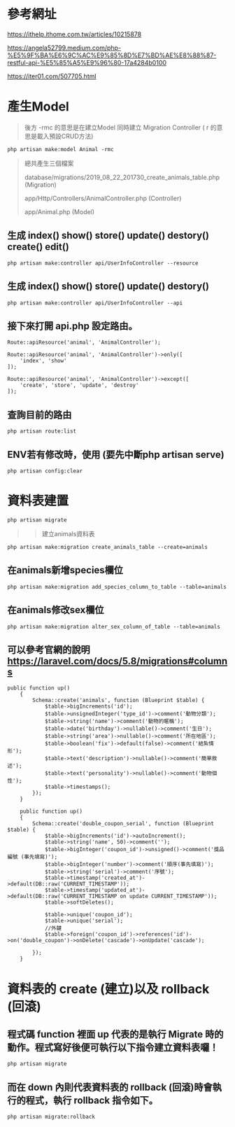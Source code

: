 # 參考網址

https://ithelp.ithome.com.tw/articles/10215878

https://angela52799.medium.com/php-%E5%9F%BA%E6%9C%AC%E9%85%8D%E7%BD%AE%E8%88%87-restful-api-%E5%85%A5%E9%96%80-17a4284b0100

https://iter01.com/507705.html

# 產生Model
> 後方 -rmc 的意思是在建立Model 同時建立 Migration Controller ( r 的意思是載入預設CRUD方法)
```
php artisan make:model Animal -rmc
```
> 總共產生三個檔案
> 
> database/migrations/2019_08_22_201730_create_animals_table.php (Migration)
> 
> app/Http/Controllers/AnimalController.php (Controller)
> 
> app/Animal.php (Model)

## 生成 index() show() store() update() destory() create() edit()
```
php artisan make:controller api/UserInfoController --resource
```

## 生成 index() show() store() update() destory()
```
php artisan make:controller api/UserInfoController --api
```

## 接下來打開 api.php 設定路由。
```
Route::apiResource('animal', 'AnimalController');

Route::apiResource('animal', 'AnimalController')->only([
    'index', 'show'
]);

Route::apiResource('animal', 'AnimalController')->except([
    'create', 'store', 'update', 'destroy'
]);
```
## 查詢目前的路由
```
php artisan route:list
```

## ENV若有修改時，使用 (要先中斷php artisan serve)
```
php artisan config:clear
```

# 資料表建置
```
php artisan migrate
```
>> 建立animals資料表
```
php artisan make:migration create_animals_table --create=animals
```
## 在animals新增species欄位
```
php artisan make:migration add_species_column_to_table --table=animals
```
## 在animals修改sex欄位
```
php artisan make:migration alter_sex_column_of_table --table=animals
```
## 可以參考官網的說明 https://laravel.com/docs/5.8/migrations#columns

```
public function up()
    {
        Schema::create('animals', function (Blueprint $table) {
            $table->bigIncrements('id');
            $table->unsignedInteger('type_id')->comment('動物分類');
            $table->string('name')->comment('動物的暱稱');
            $table->date('birthday')->nullable()->comment('生日');
            $table->string('area')->nullable()->comment('所在地區');
            $table->boolean('fix')->default(false)->comment('結紮情形');
            $table->text('description')->nullable()->comment('簡單敘述');
            $table->text('personality')->nullable()->comment('動物個性');
            $table->timestamps();
        });
    }
```
```
    public function up()
    {
        Schema::create('double_coupon_serial', function (Blueprint $table) {
            $table->bigIncrements('id')->autoIncrement();
            $table->string('name', 50)->comment('');
            $table->bigInteger('coupon_id')->unsigned()->comment('獎品編號 (事先填寫)');
            $table->bigInteger('number')->comment('順序(事先填寫)');
            $table->string('serial')->comment('序號');
            $table->timestamp('created_at')->default(DB::raw('CURRENT_TIMESTAMP'));
            $table->timestamp('updated_at')->default(DB::raw('CURRENT_TIMESTAMP on update CURRENT_TIMESTAMP'));
            $table->softDeletes();

            $table->unique('coupon_id');
            $table->unique('serial');
            //外鍵
            $table->foreign('coupon_id')->references('id')->on('double_coupon')->onDelete('cascade')->onUpdate('cascade');

        });
    }
```

# 資料表的 create (建立)以及 rollback (回滾)
## 程式碼 function 裡面 up 代表的是執行 Migrate 時的動作。程式寫好後便可執行以下指令建立資料表囉！
```
php artisan migrate
```

## 而在 down 內則代表資料表的 rollback (回滾)時會執行的程式，執行 rollback 指令如下。
```
php artisan migrate:rollback
```
    
